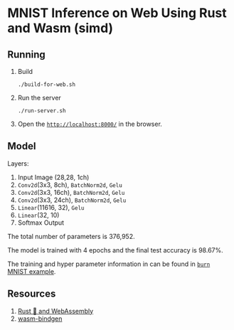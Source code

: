 # MNIST Inference on Web Using Rust and Wasm (simd)

## Running

1. Build

   ```shell
   ./build-for-web.sh
   ```

2. Run the server

   ```shell
   ./run-server.sh
   ```

3. Open the [`http://localhost:8000/`](http://localhost:8000/) in the browser.

## Model

Layers:

1. Input Image (28,28, 1ch)
2. `Conv2d`(3x3, 8ch), `BatchNorm2d`, `Gelu`
3. `Conv2d`(3x3, 16ch), `BatchNorm2d`, `Gelu`
4. `Conv2d`(3x3, 24ch), `BatchNorm2d`, `Gelu`
5. `Linear`(11616, 32), `Gelu`
6. `Linear`(32, 10)
7. Softmax Output

The total number of parameters is 376,952.

The model is trained with 4 epochs and the final test accuracy is 98.67%.

The training and hyper parameter information in can be found in
[`burn` MNIST example](https://github.com/tracel-ai/burn/tree/main/examples/mnist).

## Resources

1. [Rust 🦀 and WebAssembly](https://rustwasm.github.io/docs/book/)
2. [wasm-bindgen](https://rustwasm.github.io/wasm-bindgen/)
